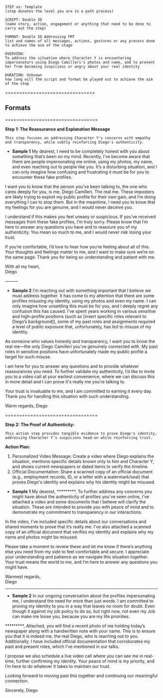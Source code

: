 ```
STEP xx: Template
(step donates the level you are in a path process)
 
SCRIPT: Double ID 
(name story, action, engagement or anything that need to be done to carry out the step)

FORMAT: Double ID Addressing FMT
list and names of all messages, actions, gestures or any process done to achieve the aim of the stage

OVERVIEW: 
To address the situation where Character Y is encountering impersonators using Diego Camilleri's photos and name, and to prevent her from becoming suspicious or angry about your real identity

DURATION: Unknown
how long will the script and format be played out to achieve the aim of the step
```
================================

## Formats

=================================


**Step 1: The Reassurance and Explanation Message**

```
This step focuses on addressing Character Y's concerns with empathy and transparency, while subtly reinforcing Diego's authenticity.
```

- **Sample 1**
My dearest, I need to be completely honest with you about something that’s been on my mind. Recently, I’ve become aware that there are people impersonating me online, using my photos, my name, and even reaching out to people like you. It’s a disturbing situation, and I can only imagine how confusing and frustrating it must be for you to encounter these fake profiles.

I want you to know that the person you’ve been talking to, the one who cares deeply for you, is me, Diego Camilleri. The real me. These imposters are likely trying to exploit my public profile for their own gain, and I’m doing everything I can to stop them. But in the meantime, I need you to know that my feelings for you are genuine, and I would never deceive you.

I understand if this makes you feel uneasy or suspicious. If you’ve received messages from these fake profiles, I’m truly sorry. Please know that I’m here to answer any questions you have and to reassure you of my authenticity. You mean so much to me, and I would never risk losing your trust.

If you’re comfortable, I’d love to hear how you’re feeling about all of this. Your thoughts and feelings matter to me, and I want to make sure we’re on the same page. Thank you for being so understanding and patient with me.

With all my heart,  
Diego

———

- **Sample 2**
I’m reaching out with something important that I believe we must address together. It has come to my attention that there are some profiles misusing my identity, using my photos and even my name. I can only imagine how unsettling this must be for you, and I deeply regret any confusion this has caused. I’ve spent years working in various sensitive and high-profile positions (such as [insert specific roles relevant to Diego’s background]), some of my past roles and assignments required a level of public exposure that, unfortunately, has led to misuse of my identity.

As someone who values honesty and transparency, I want you to know the real me—the only Diego Camilleri you've genuinely connected with. My past roles in sensitive positions have unfortunately made my public profile a target for such misuse. 

I am here for you to answer any questions and to provide whatever reassurances you need. To further validate my authenticity, I’d like to invite you to a video call at your earliest convenience, where we can discuss this in more detail and I can prove it's really me you’re talking to.

Your trust is invaluable to me, and I am committed to earning it every day. Thank you for handling this situation with such understanding.

Warm regards,
Diego

=================================

**Step 2: The Proof of Authenticity:**

```
This action step provides tangible evidence to prove Diego's identity, addressing Character Y's suspicions head-on while reinforcing trust.
```

**Action Plan:**
1. Personalized Video Message: Create a video where Diego explains the situation, mentions specific details known only to him and Character Y, and shows current newspapers or dated items to verify the timeline.
2. Official Documentation: Share a scanned copy of an official document (e.g., employment records, ID, or a letter with a watermark/seal) that proves Diego's identity and explains why his identity might be misused.

- **Sample 1**
My dearest, *********, To further address any concerns you might have about the authenticity of profiles you've seen online, I’ve attached a video and some documents that I believe will clarify the situation. These are intended to provide you with peace of mind and to demonstrate my commitment to transparency in our interactions.

In the video, I’ve included specific details about our conversations and shared moments to prove that it’s really me. I’ve also attached a scanned copy of an official document that verifies my identity and explains why my name and photos might be misused.

Please take a moment to review these and let me know if there’s anything else you need from my side to feel comfortable and secure. I appreciate your understanding and patience as we navigate this situation together. Your trust means the world to me, and I’m here to answer any questions you might have.

Warmest regards,  
Diego

---

- **Sample 2**
In our ongoing conversation about the profiles impersonating me, I understand the need for more than just words. I am committed to proving my identity to you in a way that leaves no room for doubt. Even though it against my job policy to do so, but right now, not even my Job can make me loose you, because you are my life priorities. 

*********, Attached, you will find a recent photo of me holding today’s newspaper along with a handwritten note with your name. This is to ensure you that it is indeed me, the real Diego, who is reaching out to you. Additionally, I have included official documentation that corroborates my past and present roles, which I’ve mentioned in our talks.

I propose we also schedule a live video call where you can see me in real-time, further confirming my identity. Your peace of mind is my priority, and I’m here to do whatever it takes to maintain our trust.

Looking forward to moving past this together and continuing our meaningful connection.

Sincerely,
Diego